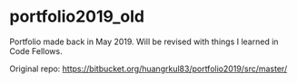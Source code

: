# portfolio2019_old
Portfolio made back in May 2019.  Will be revised with things I learned in Code Fellows.  

Original repo: https://bitbucket.org/huangrkul83/portfolio2019/src/master/  